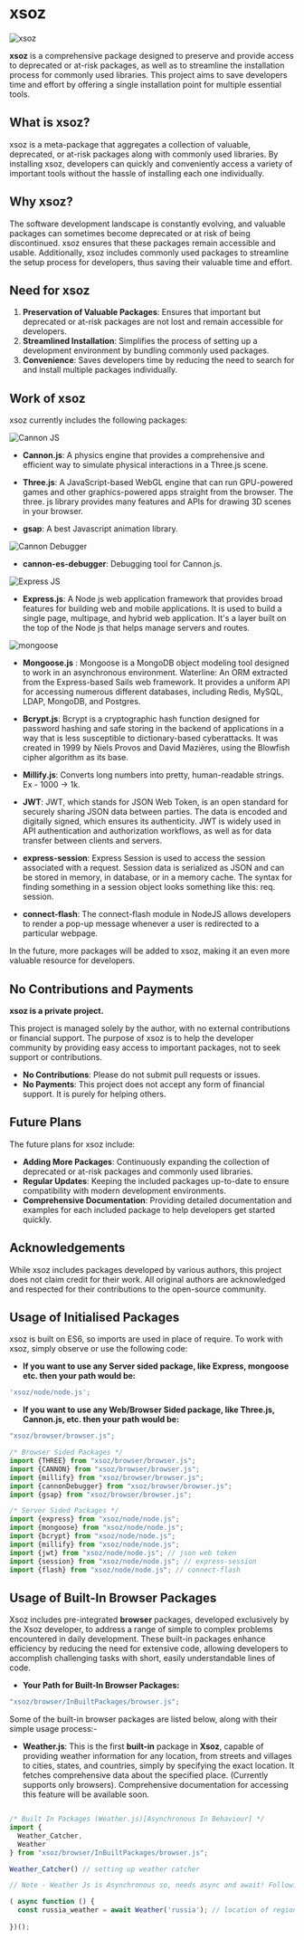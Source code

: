 # xsoz

![xsoz](./images/xsoz.jpeg)

**xsoz** is a comprehensive package designed to preserve and provide access to deprecated or at-risk packages, as well as to streamline the installation process for commonly used libraries. This project aims to save developers time and effort by offering a single installation point for multiple essential tools.

## What is xsoz?

xsoz is a meta-package that aggregates a collection of valuable, deprecated, or at-risk packages along with commonly used libraries. By installing xsoz, developers can quickly and conveniently access a variety of important tools without the hassle of installing each one individually.

## Why xsoz?

The software development landscape is constantly evolving, and valuable packages can sometimes become deprecated or at risk of being discontinued. xsoz ensures that these packages remain accessible and usable. Additionally, xsoz includes commonly used packages to streamline the setup process for developers, thus saving their valuable time and effort.

## Need for xsoz

1. **Preservation of Valuable Packages**: Ensures that important but deprecated or at-risk packages are not lost and remain accessible for developers.
2. **Streamlined Installation**: Simplifies the process of setting up a development environment by bundling commonly used packages.
3. **Convenience**: Saves developers time by reducing the need to search for and install multiple packages individually.

## Work of xsoz

xsoz currently includes the following packages:

![Cannon JS](./browser/images/cannon.jpeg)

- **Cannon.js**: A physics engine that provides a comprehensive and efficient way to simulate physical interactions in a Three.js scene.


- **Three.js**: A JavaScript-based WebGL engine that can run GPU-powered games and other graphics-powered apps straight from the browser. The three. js library provides many features and APIs for drawing 3D scenes in your browser.

- **gsap**: A best Javascript animation library.

![Cannon Debugger](./browser/images/cannonDebugger.jpeg)

- **cannon-es-debugger**: Debugging tool for Cannon.js.

![Express JS](./node/images/express.jpeg)

- **Express.js**: A Node js web application framework that provides broad features for building web and mobile applications. It is used to build a single page, multipage, and hybrid web application. It's a layer built on the top of the Node js that helps manage servers and routes.

![mongoose](./node/images/mongoose.jpeg)

- **Mongoose.js** : Mongoose is a MongoDB object modeling tool designed to work in an asynchronous environment. Waterline: An ORM extracted from the Express-based Sails web framework. It provides a uniform API for accessing numerous different databases, including Redis, MySQL, LDAP, MongoDB, and Postgres.

- **Bcrypt.js**: Bcrypt is a cryptographic hash function designed for password hashing and safe storing in the backend of applications in a way that is less susceptible to dictionary-based cyberattacks. It was created in 1999 by Niels Provos and David Mazières, using the Blowfish cipher algorithm as its base.

- **Millify.js**: Converts long numbers into pretty, human-readable strings. Ex - 1000 -> 1k. 

- **JWT**: JWT, which stands for JSON Web Token, is an open standard for securely sharing JSON data between parties. The data is encoded and digitally signed, which ensures its authenticity. JWT is widely used in API authentication and authorization workflows, as well as for data transfer between clients and servers.

- **express-session**: Express Session is used to access the session associated with a request. Session data is serialized as JSON and can be stored in memory, in database, or in a memory cache. The syntax for finding something in a session object looks something like this: req. session.

- **connect-flash**: The connect-flash module in NodeJS allows developers to render a pop-up message whenever a user is redirected to a particular webpage.

In the future, more packages will be added to xsoz, making it an even more valuable resource for developers.

## No Contributions and Payments

**xsoz is a private project.**

This project is managed solely by the author, with no external contributions or financial support. The purpose of xsoz is to help the developer community by providing easy access to important packages, not to seek support or contributions.

- **No Contributions**: Please do not submit pull requests or issues.
- **No Payments**: This project does not accept any form of financial support. It is purely for helping others.

## Future Plans

The future plans for xsoz include:
- **Adding More Packages**: Continuously expanding the collection of deprecated or at-risk packages and commonly used libraries.
- **Regular Updates**: Keeping the included packages up-to-date to ensure compatibility with modern development environments.
- **Comprehensive Documentation**: Providing detailed documentation and examples for each included package to help developers get started quickly.

## Acknowledgements

While xsoz includes packages developed by various authors, this project does not claim credit for their work. All original authors are acknowledged and respected for their contributions to the open-source community.

## Usage of Initialised Packages

xsoz is built on ES6, so imports are used in place of require. To work with xsoz, simply observe or use the following code:

- **If you want to use any Server sided package, like Express, mongoose etc. then your path would be:**
```javascript
'xsoz/node/node.js';
```

- **If you want to use any Web/Browser Sided package, like Three.js, Cannon.js, etc. then your path would be:**
```javascript
"xsoz/browser/browser.js";
```

```javascript
/* Browser Sided Packages */
import {THREE} from "xsoz/browser/browser.js";
import {CANNON} from "xsoz/browser/browser.js";
import {millify} from "xsoz/browser/browser.js";
import {cannonDebugger} from "xsoz/browser/browser.js";
import {gsap} from "xsoz/browser/browser.js";

/* Server Sided Packages */
import {express} from "xsoz/node/node.js";
import {mongoose} from "xsoz/node/node.js";
import {bcrypt} from "xsoz/node/node.js";
import {millify} from "xsoz/node/node.js";
import {jwt} from "xsoz/node/node.js"; // json web token
import {session} from "xsoz/node/node.js"; // express-session
import {flash} from "xsoz/node/node.js"; // connect-flash
```

## Usage of Built-In Browser Packages 
Xsoz includes pre-integrated **browser** packages, developed exclusively by the Xsoz developer, to address a range of simple to complex problems encountered in daily development. These built-in packages enhance efficiency by reducing the need for extensive code, allowing developers to accomplish challenging tasks with short, easily understandable lines of code.

- **Your Path for Built-In Browser Packages:**
```javascript
"xsoz/browser/InBuiltPackages/browser.js";
```

Some of the built-in browser packages are listed below, along with their simple usage process:- 

- **Weather.js**: This is the first **built-in** package in **Xsoz**, capable of providing weather information for any location, from streets and villages to cities, states, and countries, simply by specifying the exact location. It fetches comprehensive data about the specified place. (Currently supports only browsers). Comprehensive documentation for accessing this feature will be available soon.

```javascript

/* Built In Packages (Weather.js)[Asynchronous In Behaviour] */
import {
  Weather_Catcher, 
  Weather
} from "xsoz/browser/InBuiltPackages/browser.js";

Weather_Catcher() // setting up weather catcher 

// Note - Weather Js is Asynchronous so, needs async and await! Following is the example, of how to use it -> 

( async function () {
  const russia_weather = await Weather('russia'); // location of region. 
  
})();
```
